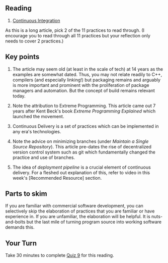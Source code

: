 ## Reading


1. [Continuous Integration](https://martinfowler.com/articles/continuousIntegration.html)

As this is a long article, pick 2 of the 11 practices to read through. (I encourage you to read through all 11 practices but your reflection only needs to cover 2 practices.)

## Key points


   1. The article may seem old (at least in the scale of tech) at 14 years as the examples are somewhat dated. Thus, you may not relate readily to C++, compilers (and especially linking!) but packaging remains and arguably is more important and prominent with the proliferation of package managers and automation. But the concept of build remains relevant today.

   2. Note the attribution to Extreme Programming. This article came out 7 years after Kent Beck's book _Extreme Programming Explained_ which launched the movement.

   3. Continuous Delivery is a set of practices which can be implemented in any era's technologies.

   4. Note the advice on minimizing branches (under *Maintain a Single Source Repository*). This article pre-dates the rise of decentralized version control system such as git which fundamentally changed the practice and use of branches.

   5. The idea of _deployment pipeline_ is a crucial element of continuous delivery. For a fleshed out explanation of this, refer to video in this week's [Recommended Resource] section.

## Parts to skim
   If you are familiar with commercial software development, you can selectively skip the elaboration of practices that you are familiar or have experience in. If you are unfamiliar, the elaboration will be helpful. It is nuts-and-bolts but the last mile of turning program source into working software demands this.


## Your Turn

   Take 30 minutes to complete [Quiz 9](https://canvas.sfu.ca/courses/67084/quizzes/) for this reading. 

